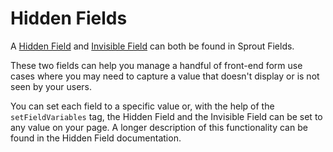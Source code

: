 # Hidden Fields

A [Hidden Field](../fields/hidden-field.md) and [Invisible Field](../fields/invisible-field.md) can both be found in Sprout Fields.

These two fields can help you manage a handful of front-end form use cases where you may need to capture a value that doesn't display or is not seen by your users. 

You can set each field to a specific value or, with the help of the `setFieldVariables` tag, the Hidden Field and the Invisible Field can be set to any value on your page.  A longer description of this functionality can be found in the Hidden Field documentation.